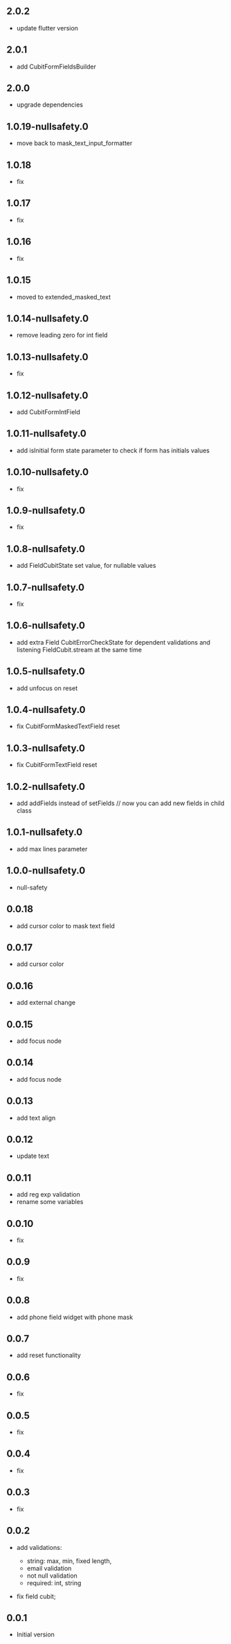 ## 2.0.2
  - update flutter version

## 2.0.1
  - add CubitFormFieldsBuilder
## 2.0.0
  - upgrade dependencies  
## 1.0.19-nullsafety.0
  - move back to mask_text_input_formatter

## 1.0.18
  - fix

## 1.0.17
  - fix

## 1.0.16
  - fix

## 1.0.15
  - moved to extended_masked_text

## 1.0.14-nullsafety.0
  - remove leading zero for int field

## 1.0.13-nullsafety.0
  - fix

## 1.0.12-nullsafety.0
  - add CubitFormIntField

## 1.0.11-nullsafety.0
  - add isInitial form state parameter to check if form has initials values

## 1.0.10-nullsafety.0
  - fix

## 1.0.9-nullsafety.0
  - fix

## 1.0.8-nullsafety.0
  - add FieldCubitState set value, for nullable values

## 1.0.7-nullsafety.0
  - fix

## 1.0.6-nullsafety.0
  - add extra Field CubitErrorCheckState for dependent validations and listening FieldCubit.stream at the same time

## 1.0.5-nullsafety.0
  - add unfocus on reset

## 1.0.4-nullsafety.0
  - fix CubitFormMaskedTextField reset

## 1.0.3-nullsafety.0
  - fix CubitFormTextField reset

## 1.0.2-nullsafety.0
  - add addFields instead of setFields // now you can add new fields in child class

## 1.0.1-nullsafety.0
  - add max lines parameter

## 1.0.0-nullsafety.0
  - null-safety

## 0.0.18
  - add cursor color to mask text field

## 0.0.17
  - add cursor color

## 0.0.16
  - add external change

## 0.0.15
  - add focus node

## 0.0.14
  - add focus node

## 0.0.13
  - add text align

## 0.0.12
  - update text 

## 0.0.11
  - add reg exp validation
  - rename some variables
  
## 0.0.10
  - fix

## 0.0.9
  - fix

## 0.0.8
  - add phone field widget with phone mask

## 0.0.7
  - add reset functionality

## 0.0.6
  - fix

## 0.0.5
  - fix

## 0.0.4
  - fix

## 0.0.3
  - fix

## 0.0.2

- add validations:
    - string: max, min, fixed length,
    - email validation
    - not null validation
    - required: int, string

- fix field cubit;

## 0.0.1

- Initial version